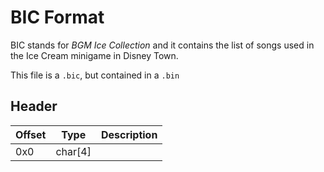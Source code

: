 # BIC Format

BIC stands for *BGM Ice Collection* and it contains the list of songs used in the Ice Cream minigame in Disney Town.

This file is a `.bic`, but contained in a `.bin`


## Header

| Offset | Type  | Description
|--------|-------|------------
| 0x0     | char[4]   | 
